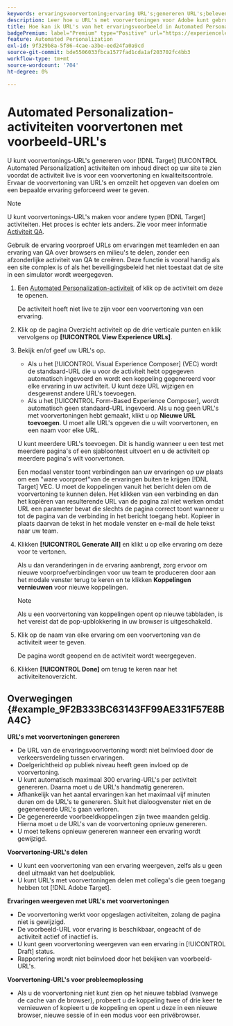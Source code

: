 ```yaml
---
keywords: ervaringsvoorvertoning;ervaring URL's;genereren URL's;belevenis weergeven
description: Leer hoe u URL's met voorvertoningen voor Adobe kunt gebruiken [!DNL Target] Automated Personalization-activiteiten om inhoud direct op uw site te bekijken voordat de activiteit actief is.
title: Hoe kan ik URL's van het ervaringsvoorbeeld in Automated Personalization-activiteiten gebruiken?
badgePremium: label="Premium" type="Positive" url="https://experienceleague.adobe.com/docs/target/using/introduction/intro.html?lang=en#premium newtab=true" tooltip="See what's included in Target Premium."
feature: Automated Personalization
exl-id: 9f329b8a-5f86-4cae-a3be-eed24fa0a9cd
source-git-commit: bde5506033fbca1577fad1cda1af203702fc4bb3
workflow-type: tm+mt
source-wordcount: '704'
ht-degree: 0%

---
```


# Automated Personalization-activiteiten voorvertonen met voorbeeld-URL&#39;s

U kunt voorvertonings-URL&#39;s genereren voor [!DNL Target] [!UICONTROL Automated Personalization] activiteiten om inhoud direct op uw site te zien voordat de activiteit live is voor een voorvertoning en kwaliteitscontrole. Ervaar de voorvertoning van URL&#39;s en omzeilt het opgeven van doelen om een bepaalde ervaring geforceerd weer te geven.

>[!NOTE]
>
>U kunt voorvertonings-URL&#39;s maken voor andere typen [!DNL Target] activiteiten. Het proces is echter iets anders. Zie voor meer informatie [Activiteit QA](/help/main/c-activities/c-activity-qa/activity-qa.md#preview).

Gebruik de ervaring voorproef URLs om ervaringen met teamleden en aan ervaring van QA over browsers en milieu&#39;s te delen, zonder een afzonderlijke activiteit van QA te creëren. Deze functie is vooral handig als een site complex is of als het beveiligingsbeleid het niet toestaat dat de site in een simulator wordt weergegeven.

1. Een [Automated Personalization-activiteit](/help/main/c-activities/t-automated-personalization/create-ap-activity.md#task_8AAF837796D74CF893CA2F88BA1491C9) of klik op de activiteit om deze te openen.

   De activiteit hoeft niet live te zijn voor een voorvertoning van een ervaring.

1. Klik op de pagina Overzicht activiteit op de drie verticale punten en klik vervolgens op **[!UICONTROL View Experience URLs]**.

1. Bekijk en/of geef uw URL&#39;s op.

   * Als u het [!UICONTROL Visual Experience Composer] (VEC) wordt de standaard-URL die u voor de activiteit hebt opgegeven automatisch ingevoerd en wordt een koppeling gegenereerd voor elke ervaring in uw activiteit. U kunt deze URL wijzigen en desgewenst andere URL&#39;s toevoegen.
   * Als u het [!UICONTROL Form-Based Experience Composer], wordt automatisch geen standaard-URL ingevoerd. Als u nog geen URL&#39;s met voorvertoningen hebt gemaakt, klikt u op **Nieuwe URL toevoegen**. U moet alle URL&#39;s opgeven die u wilt voorvertonen, en een naam voor elke URL.

   U kunt meerdere URL&#39;s toevoegen. Dit is handig wanneer u een test met meerdere pagina&#39;s of een sjabloontest uitvoert en u de activiteit op meerdere pagina&#39;s wilt voorvertonen.

   Een modaal venster toont verbindingen aan uw ervaringen op uw plaats om een &quot;ware voorproef&quot;van de ervaringen buiten te krijgen [!DNL Target] VEC. U moet de koppelingen vanuit het bericht delen om de voorvertoning te kunnen delen. Het klikken van een verbinding en dan het kopiëren van resulterende URL van de pagina zal niet werken omdat URL een parameter bevat die slechts de pagina correct toont wanneer u tot de pagina van de verbinding in het bericht toegang hebt. Kopieer in plaats daarvan de tekst in het modale venster en e-mail de hele tekst naar uw team.

1. Klikken **[!UICONTROL Generate All]** en klikt u op elke ervaring om deze voor te vertonen.

   Als u dan veranderingen in de ervaring aanbrengt, zorg ervoor om nieuwe voorproefverbindingen voor uw team te produceren door aan het modale venster terug te keren en te klikken **Koppelingen vernieuwen** voor nieuwe koppelingen.

   >[!NOTE]
   >
   >Als u een voorvertoning van koppelingen opent op nieuwe tabbladen, is het vereist dat de pop-upblokkering in uw browser is uitgeschakeld.

1. Klik op de naam van elke ervaring om een voorvertoning van de activiteit weer te geven.

   De pagina wordt geopend en de activiteit wordt weergegeven.

1. Klikken **[!UICONTROL Done]** om terug te keren naar het activiteitenoverzicht.

## Overwegingen {#example_9F2B333BC63143FF99AE331F57E8BA4C}

**URL&#39;s met voorvertoningen genereren**

* De URL van de ervaringsvoorvertoning wordt niet beïnvloed door de verkeersverdeling tussen ervaringen.
* Doelgerichtheid op publiek niveau heeft geen invloed op de voorvertoning.
* U kunt automatisch maximaal 300 ervaring-URL&#39;s per activiteit genereren. Daarna moet u de URL&#39;s handmatig genereren.
* Afhankelijk van het aantal ervaringen kan het maximaal vijf minuten duren om de URL&#39;s te genereren. Sluit het dialoogvenster niet en de gegenereerde URL&#39;s gaan verloren.
* De gegenereerde voorbeeldkoppelingen zijn twee maanden geldig. Hierna moet u de URL&#39;s van de voorvertoning opnieuw genereren.
* U moet telkens opnieuw genereren wanneer een ervaring wordt gewijzigd.

**Voorvertoning-URL&#39;s delen**

* U kunt een voorvertoning van een ervaring weergeven, zelfs als u geen deel uitmaakt van het doelpubliek.
* U kunt URL&#39;s met voorvertoningen delen met collega&#39;s die geen toegang hebben tot [!DNL Adobe Target].

**Ervaringen weergeven met URL&#39;s met voorvertoningen**

* De voorvertoning werkt voor opgeslagen activiteiten, zolang de pagina niet is gewijzigd.
* De voorbeeld-URL voor ervaring is beschikbaar, ongeacht of de activiteit actief of inactief is.
* U kunt geen voorvertoning weergeven van een ervaring in [!UICONTROL Draft] status.
* Rapportering wordt niet beïnvloed door het bekijken van voorbeeld-URL&#39;s.

**Voorvertoning-URL&#39;s voor probleemoplossing**

* Als u de voorvertoning niet kunt zien op het nieuwe tabblad (vanwege de cache van de browser), probeert u de koppeling twee of drie keer te vernieuwen of kopieert u de koppeling en opent u deze in een nieuwe browser, nieuwe sessie of in een modus voor een privébrowser.
